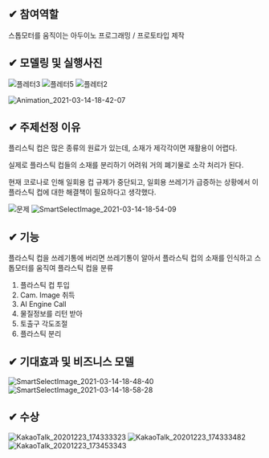 
##  &#10004; 참여역할
스톱모터를 움직이는 아두이노 프로그래밍 / 프로토타입 제작

##  &#10004; 모델링 및 실행사진
![플레터3](https://user-images.githubusercontent.com/70623290/111063906-75501000-84f4-11eb-89e2-c49f516a21ab.png)
![플레터5](https://user-images.githubusercontent.com/70623290/111064045-49815a00-84f5-11eb-93e6-6f9f732735dd.png)
![플레터2](https://user-images.githubusercontent.com/70623290/111064217-19868680-84f6-11eb-800d-9d3c19bd42a7.png)

![Animation_2021-03-14-18-42-07](https://user-images.githubusercontent.com/70623290/111064203-04115c80-84f6-11eb-8f08-b775157e5b8c.gif)

##  &#10004; 주제선정 이유
플리스틱 컵은 많은 종류의 원료가 있는데, 소재가 제각각이면 재활용이 어렵다. 

실제로 플라스틱 컵들의 소재를 분리하기 어려워 거의 폐기물로 소각 처리가 된다. 

현재 코로나로 인해 일회용 컵 규제가 중단되고, 일회용 쓰레기가 급증하는 상황에서 이 플라스틱 컵에 대한 해결책이 필요하다고 생각했다.

![문제](https://user-images.githubusercontent.com/70623290/111064310-9dd90980-84f6-11eb-81db-2566c6c0c629.jpg)
![SmartSelectImage_2021-03-14-18-54-09](https://user-images.githubusercontent.com/70623290/111064318-ac272580-84f6-11eb-8279-0a95e9edfb02.png)

##  &#10004; 기능
플라스틱 컵을 쓰레기통에 버리면 쓰레기통이 알아서 플라스틱 컵의 소재를 인식하고 스톱모터를 움직여 플라스틱 컵을 분류
1) 플라스틱 컵 투입
2) Cam. Image 취득
3) AI Engine Call
4) 물질정보를 리턴 받아 
5) 토출구 각도조절
6) 플라스틱 분리

##  &#10004; 기대효과 및 비즈니스 모델
![SmartSelectImage_2021-03-14-18-48-40](https://user-images.githubusercontent.com/70623290/111064195-f9ef5e00-84f5-11eb-9db4-bfc6ce1df5e4.png)
![SmartSelectImage_2021-03-14-18-58-28](https://user-images.githubusercontent.com/70623290/111064420-4d15e080-84f7-11eb-9bcc-65eacfcbbdf9.png)


##  &#10004; 수상
![KakaoTalk_20201223_174333323](https://user-images.githubusercontent.com/70623290/111064242-391daf00-84f6-11eb-823b-de586655d2ee.jpg)
![KakaoTalk_20201223_174333482](https://user-images.githubusercontent.com/70623290/111064257-55b9e700-84f6-11eb-8681-07cf888bf723.jpg)
![KakaoTalk_20201223_173453343](https://user-images.githubusercontent.com/70623290/111064227-26a37580-84f6-11eb-8229-3e6c49d1c362.jpg)
